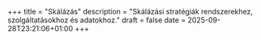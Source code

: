 +++
title = "Skálázás"
description = "Skálázási stratégiák rendszerekhez, szolgáltatásokhoz és adatokhoz."
draft = false
date = 2025-09-28T23:21:06+01:00
+++